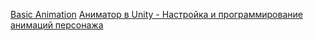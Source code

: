[Basic Animation](https://www.youtube.com/watch?time_continue=473&v=rycsXRO6rpI&embeds_euri=https%3A%2F%2Funity.com%2F&source_ve_path=MjM4NTE&feature=emb_title&ab_channel=CouchFerretmakesGames)
[Аниматор в Unity - Настройка и программирование анимаций персонажа](https://www.youtube.com/watch?v=es3CtzMkrdQ&ab_channel=%D0%92%D0%BB%D0%B0%D0%B4%D0%B8%D0%BC%D0%B8%D1%80%D0%A1%D0%92%D0%95%D0%A2%D0%98%D0%B3%D1%80%D0%BE%D0%B4%D0%B5%D0%BB%D1%8C%D1%81%D0%BA%D0%B8%D0%B9)
